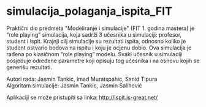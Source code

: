 # simulacija_polaganja_ispita_FIT
Praktični dio predmeta "Modeliranje i simulacije" (FIT 1. godina mastera) je “role playing” simulacija, 
koja sadrži 3 učesnika u simulaciji: profesor, student i ispit. Krajnji cilj simulacije su rezultati ispita, 
odnosno koliko je student ostvario bodova na ispitu i koju je ocjenu dobio. Ova simulacija je rađena po klasičnom “role playing” modelu. 
Svaki učesnik u simulaciji posjeduje određene parametre koji opisuju tog učesnika i na osnovu kojih se generišu rezultati.

Autori rada: Jasmin Tankic, Imad Muratspahic, Sanid Tipura <br>
Algoritam simulacije: Jasmin Tankic, Jasmin Salihović

Aplikaciji se može pristupiti sa linka: http://ispit.is-great.net/
